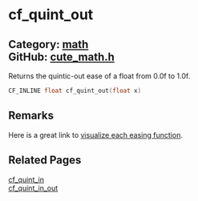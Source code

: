 [](../header.md ':include')

# cf_quint_out

Category: [math](/api_reference?id=math)  
GitHub: [cute_math.h](https://github.com/RandyGaul/cute_framework/blob/master/include/cute_math.h)  
---

Returns the quintic-out ease of a float from 0.0f to 1.0f.

```cpp
CF_INLINE float cf_quint_out(float x)
```

## Remarks

Here is a great link to [visualize each easing function](https://easings.net/).

## Related Pages

[cf_quint_in](/math/cf_quint_in.md)  
[cf_quint_in_out](/math/cf_quint_in_out.md)  
